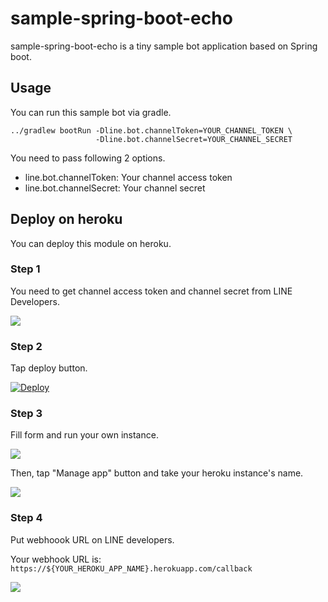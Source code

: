 # sample-spring-boot-echo

sample-spring-boot-echo is a tiny sample bot application based on Spring boot.

## Usage

You can run this sample bot via gradle.

    ../gradlew bootRun -Dline.bot.channelToken=YOUR_CHANNEL_TOKEN \
                       -Dline.bot.channelSecret=YOUR_CHANNEL_SECRET

You need to pass following 2 options.

  * line.bot.channelToken: Your channel access token
  * line.bot.channelSecret: Your channel secret

## Deploy on heroku

You can deploy this module on heroku.

### Step 1

You need to get channel access token and channel secret from LINE Developers.

<img src="https://github.com/line/line-bot-sdk-java/blob/heroku/sample-spring-boot-echo/_assets/line-bot-configuration.png?raw=true">

### Step 2

Tap deploy button.

[![Deploy](https://www.herokucdn.com/deploy/button.svg)](https://heroku.com/deploy?template=https://github.com/be-hase/line-bot-sdk-java/tree/heroku-test/sample-spring-boot-echo)

### Step 3

Fill form and run your own instance.

<img src="https://github.com/line/line-bot-sdk-java/blob/heroku/sample-spring-boot-echo/_assets/heroku.png?raw=true">

Then, tap "Manage app" button and take your heroku instance's name.

<img src="https://github.com/line/line-bot-sdk-java/blob/heroku/sample-spring-boot-echo/_assets/heroku-app-name.png?raw=true">

### Step 4

Put webhoook URL on LINE developers.

Your webhook URL is: `https://${YOUR_HEROKU_APP_NAME}.herokuapp.com/callback`

<img src="https://github.com/line/line-bot-sdk-java/blob/heroku/sample-spring-boot-echo/_assets/put-webhook-url.png?raw=true">


